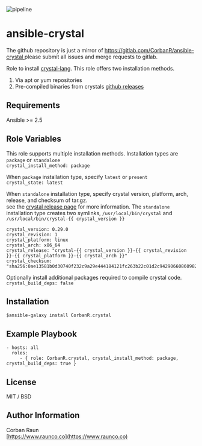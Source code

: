 ![pipeline](https://gitlab.com/CorbanR/ansible-crystal/badges/master/pipeline.svg)

ansible-crystal
=========
The github repository is just a mirror of [ https://gitlab.com/CorbanR/ansible-crystal ](https://gitlab.com/CorbanR/ansible-crystal) please submit all issues and merge requests to gitlab.

Role to install [crystal-lang](https://crystal-lang.org/). This role offers two installation methods.
1. Via apt or yum repositories
2. Pre-compiled binaries from crystals [github releases](https://github.com/crystal-lang/crystal/releases)

Requirements
------------
Ansible >= 2.5

Role Variables
--------------
This role supports multiple installation methods. Installation types are `package` or `standalone`  
`crystal_install_method: package ` 

When `package` installation type, specify `latest` or `present`  
`crystal_state: latest`

When `standalone` installation type, specify crystal version, platform, arch, release, and checksum of tar.gz.  
see the [crystal release page](https://github.com/crystal-lang/crystal/releases) for more information. The `standalone` installation type creates 
two symlinks, `/usr/local/bin/crystal` and  `/usr/local/bin/crystal-{{ crystal_version }}`  
```
crystal_version: 0.29.0
crystal_revision: 1
crystal_platform: linux 
crystal_arch: x86_64
crystal_release: "crystal-{{ crystal_version }}-{{ crystal_revision }}-{{ crystal_platform }}-{{ crystal_arch }}"
crystal_checksum: "sha256:0ae13581b0d30740f232c9a29e444184121fc263b22c01d2c94290660860982e"
```

Optionally install additional packages required to compile crystal code.  
`crystal_build_deps: false`

Installation
------------
`$ansible-galaxy install CorbanR.crystal`

Example Playbook
----------------

    - hosts: all
      roles:
         - { role: CorbanR.crystal, crystal_install_method: package, crystal_build_deps: true }

License
-------

MIT / BSD

Author Information
------------------
Corban Raun  
[https://www.raunco.co](https://www.raunco.co)
